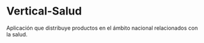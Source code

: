 # Vertical-Salud
Aplicación que distribuye productos en el ámbito nacional relacionados con la salud.
